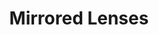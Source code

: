 ---
title: Mirrored Lenses
url: http://comonad.com/reader/2012/mirrored-lenses/
authors:
- Edward Kmett
type: article
tags:
- lenses
doHaskell-type: blog post
dohaskell-year: 2012
---
